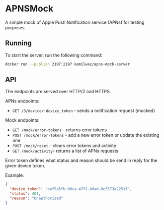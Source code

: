 # APNSMock

A simple mock of Apple Push Notification service (APNs) for testing purposes.

## Running

To start the server, run the following command:

```bash
docker run --publish 2197:2197 kamilwaz/apns-mock-server
```

## API

The endpoints are served over HTTP/2 and HTTPS.

APNs endpoints:

* `GET /3/device/:device_token` - sends a notification request (mocked)

Mock endpoints:

- `GET /mock/error-tokens` - returns error tokens
- `POST /mock/error-tokens` - add a new error token or update the existing one
- `POST /mock/reset` - clears error tokens and activity
- `GET /mock/activity`- returns a list of APNs requests

Error token defines what status and reason should be send in reply for the given device token.

Example:

```json
{
  "device_token": "eaf5a5fb-00ca-47f1-b6ad-0c5573a2251f",
  "status": 401,
  "reason": "Unauthorized"
}
```
